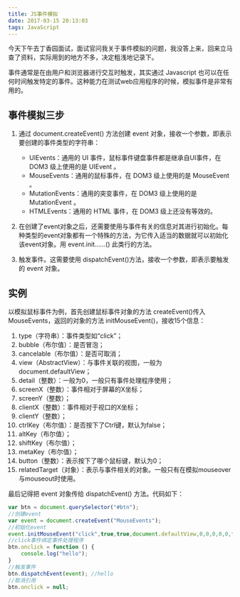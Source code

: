 ```yaml
---
title: JS事件模拟
date: 2017-03-15 20:13:03
tags: JavaScript
---
```

今天下午去丁香园面试，面试官问我关于事件模拟的问题，我没答上来，回来立马查了资料，实际用到的地方不多，决定粗浅地记录下。

事件通常是在由用户和浏览器进行交互时触发，其实通过 Javascript 也可以在任何时间触发特定的事件。这种能力在测试web应用程序的时候，模拟事件是非常有用的。

## 事件模拟三步 
1. 通过 document.createEvent() 方法创建 event 对象，接收一个参数，即表示要创建的事件类型的字符串：
 	* UIEvents：通用的 UI 事件，鼠标事件键盘事件都是继承自UI事件，在 DOM3  级上使用的是 UIEvent 。
 	* MouseEvents：通用的鼠标事件，在 DOM3 级上使用的是 MouseEvent 。
 	* MutationEvents：通用的突变事件，在 DOM3 级上使用的是 MutationEvent 。
 	* HTMLEvents：通用的 HTML 事件，在 DOM3 级上还没有等效的。


2. 在创建了event对象之后，还需要使用与事件有关的信息对其进行初始化。每种类型的event对象都有一个特殊的方法，为它传入适当的数据就可以初始化该event对象。用 event.init......() 此类行的方法。
3. 触发事件。这需要使用 dispatchEvent()方法，接收一个参数，即表示要触发的 event 对象。

<!-- more -->
## 实例
以模拟鼠标事件为例，首先创建鼠标事件对象的方法 createEvent()传入MouseEvents，返回的对象的方法 initMouseEvent()，接收15个信息：

1. type（字符串）：事件类型如“click”；
2. bubble（布尔值）：是否冒泡；
3. cancelable（布尔值）：是否可取消；
4. view（AbstractView）：与事件关联的视图，一般为document.defaultView；
5. detail（整数）：一般为0，一般只有事件处理程序使用；
6. screenX（整数）：事件相对于屏幕的X坐标；
7. screenY（整数）；
8. clientX（整数）：事件相对于视口的X坐标；
9. clientY（整数）；
10. ctrlKey（布尔值）：是否按下了Ctrl键，默认为false；
11. altKey（布尔值）；
12. shiftKey（布尔值）；
13. metaKey（布尔值）；
14. button（整数）：表示按下了哪个鼠标键，默认为0；
15. relatedTarget（对象）：表示与事件相关的对象。一般只有在模拟mouseover与mouseout时使用。

最后记得把 event 对象传给 dispatchEvent() 方法。代码如下：
```js
var btn = document.querySelector("#btn");
//创建event
var event = document.createEvent("MouseEvents");
//初始化event
event.initMouseEvent("click",true,true,document.defaultView,0,0,0,0,0,false,false,false,false,0,null);
//click事件绑定事件处理程序
btn.onclick = function () {
    console.log("hello");
}
//触发事件
btn.dispatchEvent(event); //hello
//取消引用
btn.onclick = null;
```